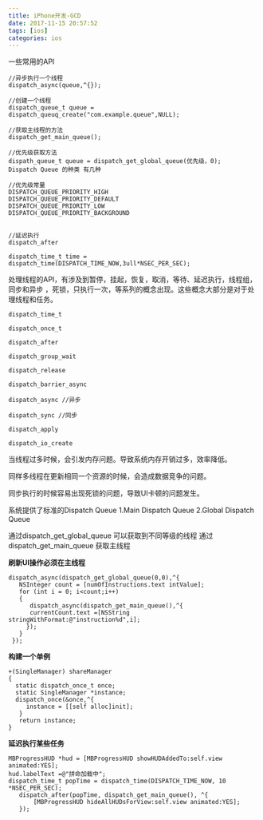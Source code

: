 ```yaml
---
title: iPhone开发-GCD
date: 2017-11-15 20:57:52
tags: [ios]
categories: ios
---
```


一些常用的API

<!-- more -->

```
//异步执行一个线程
dispatch_async(queue,^{});

//创建一个线程
dispatch_queue_t queue =     dispatch_queuq_create("com.example.queue",NULL);

//获取主线程的方法
dispatch_get_main_queue();

//优先级获取方法
dispath_queue_t queue = dispatch_get_global_queue(优先级，0);
Dispatch Queue 的种类 有几种

//优先级常量
DISPATCH_QUEUE_PRIORITY_HIGH
DISPATCH_QUEUE_PRIORITY_DEFAULT
DISPATCH_QUEUE_PRIORITY_LOW
DISPATCH_QUEUE_PRIORITY_BACKGROUND


//延迟执行
dispatch_after

dispatch_time_t time = dispatch_time(DISPATCH_TIME_NOW,3ull*NSEC_PER_SEC);
```

处理线程的API，有涉及到暂停，挂起，恢复，取消，等待、延迟执行，线程组，同步和异步 ，死锁，只执行一次，等系列的概念出现。这些概念大部分是对于处理线程和任务。

```
dispatch_time_t

dispatch_once_t

dispatch_after

dispatch_group_wait

dispatch_release

dispatch_barrier_async

dispatch_async //异步

dispatch_sync //同步

dispatch_apply

dispatch_io_create
```

当线程过多时候，会引发内存问题。导致系统内存开销过多，效率降低。

同样多线程在更新相同一个资源的时候，会造成数据竞争的问题。

同步执行的时候容易出现死锁的问题，导致UI卡顿的问题发生。

系统提供了标准的Dispatch Queue
1.Main Dispatch Queue
2.Global Dispatch Queue

通过dispatch_get_global_queue 可以获取到不同等级的线程
通过dispatch_get_main_queue 获取主线程

**刷新UI操作必须在主线程**

```
dispatch_async(dispatch_get_global_queue(0,0),^{
   NSInteger count = [numOfInstructions.text intValue];
   for (int i = 0; i<count;i++)
   {
      dispatch_async(dispatch_get_main_queue(),^{
      currentCount.text =[NSString stringWithFormat:@"instruction%d",i];
     });
   }
 });
```

**构建一个单例**

```
+(SingleManager) shareManager
{
  static dispatch_once_t once;
  static SingleManager *instance;
  dispatch_once(&once,^{
     instance = [[self alloc]init];
   }
   return instance;
}
```

**延迟执行某些任务**

```
MBProgressHUD *hud = [MBProgressHUD showHUDAddedTo:self.view animated:YES];
hud.labelText =@"拼命加载中";
dispatch_time_t popTime = dispatch_time(DISPATCH_TIME_NOW, 10 *NSEC_PER_SEC);
   dispatch_after(popTime, dispatch_get_main_queue(), ^{
       [MBProgressHUD hideAllHUDsForView:self.view animated:YES];
   });
```
